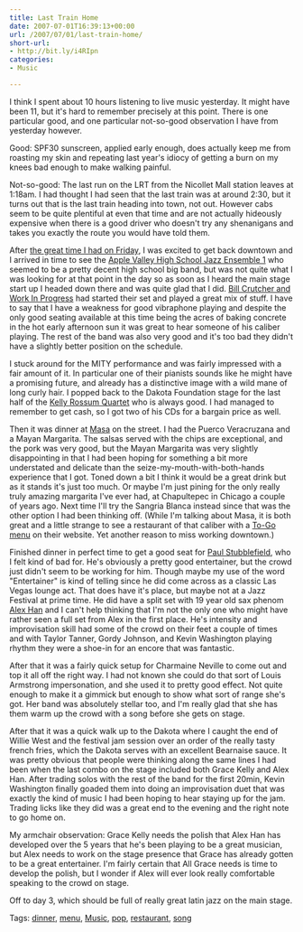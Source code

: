 ```yaml
---
title: Last Train Home
date: 2007-07-01T16:39:13+00:00
url: /2007/07/01/last-train-home/
short-url:
- http://bit.ly/i4RIpn
categories:
- Music

---
```

<div class='microid-mailto+http:sha1:e91c4d6c935b21ef2c5936f3d627c523dff3d493'>

I think I spent about 10 hours listening to live music yesterday. It might have been 11, but it's hard to remember precisely at this point. There is one particular good, and one particular not-so-good observation I have from yesterday however.

Good: SPF30 sunscreen, applied early enough, does actually keep me from roasting my skin and repeating last year's idiocy of getting a burn on my knees bad enough to make walking painful.

Not-so-good: The last run on the LRT from the Nicollet Mall station leaves at 1:18am. I had thought I had seen that the last train was at around 2:30, but it turns out that is the last train heading into town, not out. However cabs seem to be quite plentiful at even that time and are not actually hideously expensive when there is a good driver who doesn't try any shenanigans and takes you exactly the route you would have told them.

After <a href="http://www.cavort.org/2007/06/30/swing-the-night-away/">the great time I had on Friday</a>, I was excited to get back downtown and I arrived in time to see the <a href="http://www.isd196.k12.mn.us/avhs/dept/perf_arts/band/">Apple Valley High School Jazz Ensemble 1</a> who seemed to be a pretty decent high school big band, but was not quite what I was looking for at that point in the day so as soon as I heard the main stage start up I headed down there and was quite glad that I did. <a href="http://www.hotsummerjazz.com/artists.html">Bill Crutcher and Work In Progress</a> had started their set and played a great mix of stuff. I have to say that I have a weakness for good vibraphone playing and despite the only good seating available at this time being the acres of baking concrete in the hot early afternoon sun it was great to hear someone of his caliber playing. The rest of the band was also very good and it's too bad they didn't have a slightly better position on the schedule.

I stuck around for the MITY performance and was fairly impressed with a fair amount of it. In particular one of their pianists sounds like he might have a promising future, and already has a distinctive image with a wild mane of long curly hair. I popped back to the Dakota Foundation stage for the last half of the <a href="http://www.krossum.com">Kelly Rossum Quartet</a> who is always good. I had managed to remember to get cash, so I got two of his CDs for a bargain price as well.

Then it was dinner at <a href="http://www.masa-restaurant.com">Masa</a> on the street. I had the Puerco Veracruzana and a Mayan Margarita. The salsas served with the chips are exceptional, and the pork was very good, but the Mayan Margarita was very slightly disappointing in that I had been hoping for something a bit more understated and delicate than the seize-my-mouth-with-both-hands experience that I got. Toned down a bit I think it would be a great drink but as it stands it's just too much. Or maybe I'm just pining for the only really truly amazing margarita I've ever had, at Chapultepec in Chicago a couple of years ago. Next time I'll try the Sangria Blanca instead since that was the other option I had been thinking off. (While I'm talking about Masa, it is both great and a little strange to see a restaurant of that caliber with a <a href="http://www.masa-restaurant.com/Masa_to_go.pdf">To-Go menu</a> on their website. Yet another reason to miss working downtown.)

Finished dinner in perfect time to get a good seat for <a href="http://www.hotsummerjazz.com/artists.html">Paul Stubblefield</a>, who I felt kind of bad for. He's obviously a pretty good entertainer, but the crowd just didn't seem to be working for him. Though maybe my use of the word "Entertainer" is kind of telling since he did come across as a classic Las Vegas lounge act. That does have it's place, but maybe not at a Jazz Festival at prime time. He did have a split set with 19 year old sax phenom <a href="http://www.alexhan.com/">Alex Han</a> and I can't help thinking that I'm not the only one who might have rather seen a full set from Alex in the first place. He's intensity and improvisation skill had some of the crowd on their feet a couple of times and with Taylor Tanner, Gordy Johnson, and Kevin Washington playing rhythm they were a shoe-in for an encore that was fantastic.

After that it was a fairly quick setup for Charmaine Neville to come out and top it all off the right way. I had not known she could do that sort of Louis Armstrong impersonation, and she used it to pretty good effect. Not quite enough to make it a gimmick but enough to show what sort of range she's got. Her band was absolutely stellar too, and I'm really glad that she has them warm up the crowd with a song before she gets on stage.

After that it was a quick walk up to the Dakota where I caught the end of Willie West and the festival jam session over an order of the really tasty french fries, which the Dakota serves with an excellent Bearnaise sauce. It was pretty obvious that people were thinking along the same lines I had been when the last combo on the stage included both Grace Kelly and Alex Han. After trading solos with the rest of the band for the first 20min, Kevin Washington finally goaded them into doing an improvisation duet that was exactly the kind of music I had been hoping to hear staying up for the jam. Trading licks like they did was a great end to the evening and the right note to go home on.

My armchair observation: Grace Kelly needs the polish that Alex Han has developed over the 5 years that he's been playing to be a great musician, but Alex needs to work on the stage presence that Grace has already gotten to be a great entertainer. I'm fairly certain that All Grace needs is time to develop the polish, but I wonder if Alex will ever look really comfortable speaking to the crowd on stage.

Off to day 3, which should be full of really great latin jazz on the main stage.

</div>

<div class="st-post-tags">
Tags: <a href="http://www.cavort.org/tag/dinner/" title="dinner" rel="tag">dinner</a>, <a href="http://www.cavort.org/tag/menu/" title="menu" rel="tag">menu</a>, <a href="http://www.cavort.org/tag/music/" title="Music" rel="tag">Music</a>, <a href="http://www.cavort.org/tag/pop/" title="pop" rel="tag">pop</a>, <a href="http://www.cavort.org/tag/restaurant/" title="restaurant" rel="tag">restaurant</a>, <a href="http://www.cavort.org/tag/song/" title="song" rel="tag">song</a><br />
</div>